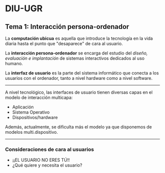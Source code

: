 # DIU-UGR

## Tema 1: Interacción persona-ordenador

La **computación ubicua** es aquella que introduce la tecnología en la vida diaria hasta el punto que "desaparece" de cara al usuario.

La **interacción persona-ordenador** se encarga del estudio del *diseño, evaluación e implantación* de sistemas interactivos dedicados al uso humano.

La **interfaz de usuario** es la parte del sistema informático que conecta a los usuarios con el ordenador, tanto a nivel hardware como a nivel software.

---

A nivel tecnológico, las interfaces de usuario tienen diversas capas en el modelo de interacción multicapa:

- Aplicación
- Sistema Operativo
- Dispositivos/hardware

Además, actualmente, se dificulta más el modelo ya que disponemos de modelos multi.dispositivo.

---

### Consideraciones de cara al usuarios

- ¡¡EL USUARIO NO ERES TÚ!!
- ¿Qué quiere y necesita el usuario?
